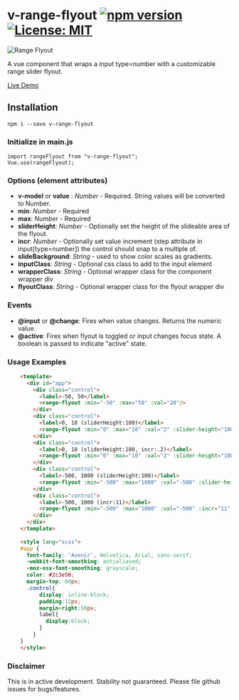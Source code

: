# v-range-flyout [![npm version](https://badge.fury.io/js/v-range-flyout.svg)](https://badge.fury.io/js/v-range-flyout) [![License: MIT](https://img.shields.io/badge/License-MIT-yellow.svg)](https://opensource.org/licenses/MIT)
![Range Flyout](http://thewebkid.com/rangeflyout.png)

A vue component that wraps a input type=number with a customizable range slider flyout.

[Live Demo](http://preview.thewebkid.com/modules/v-range-flyout)

## Installation
    npm i --save v-range-flyout

### Initialize in main.js
    import rangeFlyout from "v-range-flyout";
    Vue.use(rangeFlyout);
    
### Options (element attributes)
- **v-model** or **value** : _Number_ - Required. String values will be converted to Number.
- **min**: _Number_ - Required
- **max**: _Number_ - Required
- **sliderHeight**: _Number_ - Optionally set the height of the slideable area of the flyout.
- **incr**: _Number_ - Optionally set value increment (step attribute in input[type=number]) the control should snap to a multiple of.
- **slideBackground**: _String_ - used to show color scales as gradients. 
- **inputClass**: _String_ - Optional css class to add to the input element
- **wrapperClass**: _String_ - Optional wrapper class for the component wrapper div
- **flyoutClass**: _String_ - Optional wrapper class for the flyout wrapper div

### Events
- **@input** or **@change**: Fires when value changes. Returns the numeric value.
- **@active**: Fires when flyout is toggled or input changes focus state. A boolean is passed to indicate "active" state. 


### Usage Examples
    
```html
    <template>
      <div id="app">
        <div class="control">
          <label>-50, 50</label>
          <range-flyout :min="-50" :max="50" :val="20"/>
        </div>
        <div class="control">
          <label>0, 10 (sliderHeight:100)</label>
          <range-flyout :min="0" :max="10" :val="2" :slider-height="100"/>
        </div>
        <div class="control">
          <label>0, 10 (sliderHeight:100, incr:.2)</label>
          <range-flyout :min="0" :max="10" :val="2" :slider-height="100" :incr=".2"/>
        </div>
        <div class="control">
          <label>-500, 1000 (sliderHeight:100)</label>
          <range-flyout :min="-500" :max="1000" :val="-500" :slider-height="100" />
        </div>
        <div class="control">
          <label>-500, 1000 (incr:11)</label>
          <range-flyout :min="-500" :max="1000" :val="-500" :incr="11" />
        </div>
      </div>
    </template>
   
    <style lang="scss">
    #app {
      font-family: 'Avenir', Helvetica, Arial, sans-serif;
      -webkit-font-smoothing: antialiased;
      -moz-osx-font-smoothing: grayscale;
      color: #2c3e50;
      margin-top: 60px;
      .control{          
          display: inline-block;
          padding:12px;
          margin-right:50px;
          label{
            display:block;
          }
        }
    }
    </style>
```

### Disclaimer
This is in active development. Stability not guaranteed. Please file github issues for bugs/features. 
